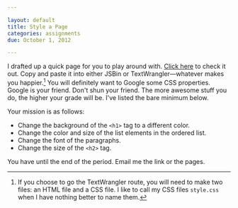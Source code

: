 ```yaml
---

layout: default
title: Style a Page
categories: assignments
due: October 1, 2012

---
```


I drafted up a quick page for you to play around with. [Click here][gist] to check it out. Copy and paste it into either JSBin or TextWrangler—whatever makes you happier.[^tw] You will definitely want to Google some CSS properties. Google is your friend. Don't shun your friend. The more awesome stuff you do, the higher your grade will be. I've listed the bare minimum below.

[^tw]: If you choose to go the TextWrangler route, you will need to make two files: an HTML file and a CSS file. I like to call my CSS files `style.css` when I have nothing better to name them.

Your mission is as follows:

* Change the background of the `<h1>` tag to a different color.
* Change the color and size of the list elements in the ordered list.
* Change the font of the paragraphs.
* Change the size of the `<h2>` tag.

You have until the end of the period. Email me the link or the pages.

[gist]: https://gist.github.com/1400242#file_example.html